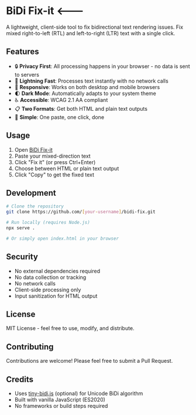 # BiDi Fix-it 🡐

A lightweight, client-side tool to fix bidirectional text rendering issues. Fix mixed right-to-left (RTL) and left-to-right (LTR) text with a single click.

## Features

- 🔒 **Privacy First**: All processing happens in your browser - no data is sent to servers
- 🚀 **Lightning Fast**: Processes text instantly with no network calls
- 📱 **Responsive**: Works on both desktop and mobile browsers
- 🌓 **Dark Mode**: Automatically adapts to your system theme
- ♿ **Accessible**: WCAG 2.1 AA compliant
- 📋 **Two Formats**: Get both HTML and plain text outputs
- 🎯 **Simple**: One paste, one click, done

## Usage

1. Open [BiDi Fix-it](https://[your-username].github.io/bidi-fix/)
2. Paste your mixed-direction text
3. Click "Fix it" (or press Ctrl+Enter)
4. Choose between HTML or plain text output
5. Click "Copy" to get the fixed text

## Development

```bash
# Clone the repository
git clone https://github.com/[your-username]/bidi-fix.git

# Run locally (requires Node.js)
npx serve .

# Or simply open index.html in your browser
```

## Security

- No external dependencies required
- No data collection or tracking
- No network calls
- Client-side processing only
- Input sanitization for HTML output

## License

MIT License - feel free to use, modify, and distribute.

## Contributing

Contributions are welcome! Please feel free to submit a Pull Request.

## Credits

- Uses [tiny-bidi.js](https://github.com/iamolegga/tiny-bidi) (optional) for Unicode BiDi algorithm
- Built with vanilla JavaScript (ES2020)
- No frameworks or build steps required 